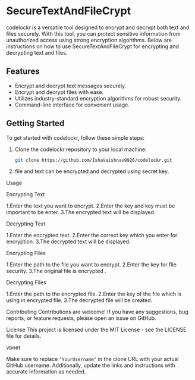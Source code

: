 # SecureTextAndFileCrypt

codelockr is a versatile tool designed to encrypt and decrypt both text and files securely. With this tool, you can protect sensitive information from unauthorized access using strong encryption algorithms. Below are instructions on how to use SecureTextAndFileCrypt for encrypting and decrypting text and files.

## Features

- Encrypt and decrypt text messages securely.
- Encrypt and decrypt files with ease.
- Utilizes industry-standard encryption algorithms for robust security.
- Command-line interface for convenient usage.

## Getting Started

To get started with codelockr, follow these simple steps:

1. Clone the codelockr repository to your local machine:
   ```bash
   git clone https://github.com/IshaVaishnav9926/codelockr.git
2.  file and text can be encrypted and decrypted using secret key.

Usage

Encrypting Text

1.Enter the text you want to encrypt.
2.Enter the key and key must be important to be enter.
3.The encrypted text will be displayed.

Decrypting Text

1.Enter the encrypted text.
2.Enter the correct key which you enter for encryption.
3.The decrypted text will be displayed.

Encrypting Files

1.Enter the path to the file you want to encrypt.
2.Enter the key for file security.
3.The original file is encrypted .

Decrypting Files

1.Enter the path to the encrypted file.
2.Enter the key of the file which is using in encrypted file. 
3.The decrypted file will be created.

Contributing
Contributions are welcome! If you have any suggestions, bug reports, or feature requests, please open an issue on GitHub.

License
This project is licensed under the MIT License - see the LICENSE file for details.

vbnet

Make sure to replace `"YourUsername"` in the clone URL with your actual GitHub username. Additionally, update the links and instructions with accurate information as needed.







